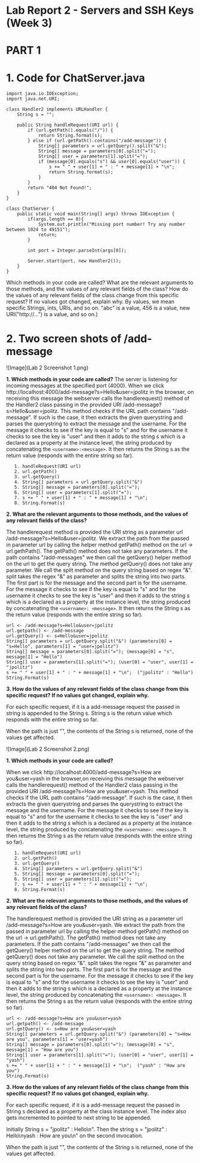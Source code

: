 # Lab Report 2 - Servers and SSH Keys (Week 3)

# PART 1

# **1. Code for ChatServer.java**
```
import java.io.IOException;
import java.net.URI;

class Handler2 implements URLHandler {
    String s = "";

    public String handleRequest(URI url) {
        if (url.getPath().equals("/")) {
            return String.format(s);
        } else if (url.getPath().contains("/add-message")) {
            String[] parameters = url.getQuery().split("&");
            String[] message = parameters[0].split("=");
            String[] user = parameters[1].split("=");
            if (message[0].equals("s") && user[0].equals("user")) {
                s += " " + user[1] + " : " + message[1] + "\n";
                return String.format(s);
            }
        }
        return "404 Not Found!";
    }
}

class ChatServer {
    public static void main(String[] args) throws IOException {
        if(args.length == 0){
            System.out.println("Missing port number! Try any number between 1024 to 49151");
            return;
        }

        int port = Integer.parseInt(args[0]);

        Server.start(port, new Handler2());
    }
}
```
Which methods in your code are called?
What are the relevant arguments to those methods, and the values of any relevant fields of the class?
How do the values of any relevant fields of the class change from this specific request? If no values got changed, explain why.
By values, we mean specific Strings, ints, URIs, and so on. "abc" is a value, 456 is a value, new URI("http://...") is a value, and so on.)

# **2. Two screen shots of /add-message**

![Image](Lab 2 Screenshot 1.png)

**1. Which methods in your code are called?**
    The server is listening for incoming messages at the specified port (4000). When we click http://localhost:4000/add-message?s=Hello&user=jpolitz in the browser, on receiving this message the webserver calls the handlerequest() method of the Handler2 class passing in the provided URI /add-message?s=Hello&user=jpolitz. This method checks if the URL path contains "/add-message". If such is the case, it then extracts the given querystring and parses the querystring to extract the message and the username. For the message it checks to see if the key is equal to "s" and for the username it checks to see the key is "user" and then it adds to the string s which is a declared as a property at the instance level, the string produced by concatenating the ```<username>:<message>```. It then returns the String s as the return value (responds with the entire string so far).


```
   1. handleRequest(URI url)
   2. url.getPath() 
   3. url.getQuery()
   4. String[] parameters = url.getQuery.split("&")
   5. String[] message = parameters[0].split("=");
   6. String[] user = parameters[1].split("=");
   7. s += " " + user[1] + " : " + message[1] + "\n";   
   8. String.Format(s)
```

**2. What are the relevant arguments to those methods, and the values of any relevant fields of the class?**
   
The handlerequest method is provided the URI string as a parameter url /add-message?s=Hello&user=jpolitz. We extract the path from the passed in parameter url by calling the helper method getPath() method on the url -> url.gethPath(). The getPath() method does not take any parameters. If the path contains "/add-messages" we then call the getQuery() helper method on the url to get the query string. The method getQuery() does not take any parameter. We call the split method on the query string based on regex "&". split takes the regex "&" as parameter and splits the string into two parts. The first part is for the message and the second part is for the username. For the message it checks to see if the key is equal to "s" and for the username it checks to see the key is "user" and then it adds to the string s which is a declared as a property at the instance level, the string produced by concatenating the ```<username>: <message>```. It then returns the String s as the return value (responds with the entire string so far).

```
url <- /add-message?s=Hello&user=jpolitz
url.getpath() <- /add-message
url.getQuery() <- s=Hello&user=jpolitz
String[] parameters = url.getQuery.split("&") (parameters[0] = "s=Hello", parameters[1] = "user=jpolitz")
String[] message = parameters[0].split("="); (message[0] = "s", message[1] = "Hello")
String[] user = parameters[1].split("="); (user[0] = "user", user[1] = "jpolitz")
s += " " + user[1] + " : " + message[1] + "\n";  ("jpolitz" : "Hello")
String.Format(s)
```

**3. How do the values of any relevant fields of the class change from this specific request? If no values got changed, explain why.**

For each specific request, if it is a add-message request the passed in string is appended to the String s. 
String s is the return value  which responds with the entire string so far.

When the path is just "\", the contents of the String s is returned, none of the values get affected.

![Image](Lab 2 Screenshot 2.png)

**1. Which methods in your code are called?**
   
When we click http://localhost:4000/add-message?s=How are you&user=yash in the browser,on receiving this message the webserver calls the handlerequest() method of the Handler2 class passing in the provided URI /add-message?s=How are you&user=yash. This method checks if the URL path contains "/add-message". If such is the case, it then extracts the given querystring and parses the querystring to extract the message and the username. For the message it checks to see if the key is equal to "s" and for the username it checks to see the key is "user" and then it adds to the string s which is a declared as a property at the instance level, the string produced by concatenating the ```<username>: <message>```. It then returns the String s as the return value (responds with the entire string so far).

```
   1. handleRequest(URI url)
   2. url.getPath() 
   3. url.getQuery()
   4. String[] parameters = url.getQuery.split("&")
   5. String[] message = parameters[0].split("=");
   6. String[] user = parameters[1].split("=");
   7. s += " " + user[1] + " : " + message[1] + "\n";   
   8. String.Format(s)
```

**2. What are the relevant arguments to those methods, and the values of any relevant fields of the class?**

The handlerequest method is provided the URI string as a parameter url /add-message?s=How are you&user=yash. We extract the path from the passed in parameter url by calling the helper method getPath() method on the url -> url.gethPath(). The getPath() method does not take any parameters. If the path contains "/add-messages" we then call the getQuery() helper method on the url to get the query string. The method getQuery() does not take any parameter. We call the split method on the query string based on regex "&". split takes the regex "&" as parameter and splits the string into two parts. The first part is for the message and the second part is for the username. For the message it checks to see if the key is equal to "s" and for the username it checks to see the key is "user" and then it adds to the string s which is a declared as a property at the instance level, the string produced by concatenating the ```<username>: <message>```. It then returns the String s as the return value (responds with the entire string so far).

```
url <- /add-message?s=How are you&user=yash
url.getpath() <- /add-message
url.getQuery() <- s=How are you&user=yash
String[] parameters = url.getQuery.split("&") (parameters[0] = "s=How are you", parameters[1] = "user=yash")
String[] message = parameters[0].split("="); (message[0] = "s", message[1] = "How are you")
String[] user = parameters[1].split("="); (user[0] = "user", user[1] = "yash")
s += " " + user[1] + " : " + message[1] + "\n";  ("yash" : "How are you")
String.Format(s)
```

**3. How do the values of any relevant fields of the class change from this specific request? If no values got changed, explain why.**

For each specific request, if it is a add-message request the passed in String s declared as a property at the class instance level. The index also gets incremented to pointed to next string to be appended. 

Initially String s = "jpolitz" : Hello\n". Then the string s = "jpolitz" : Hello\nyash : How are you\n" on the second invocation.

When the path is just "\", the contents of the String s is returned, none of the values get affected.



